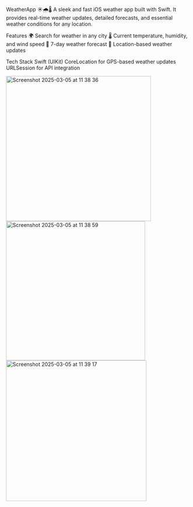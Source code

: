 WeatherApp ☀️🌧️🌡️
A sleek and fast iOS weather app built with Swift. It provides real-time weather updates, detailed forecasts, 
and essential weather conditions for any location.

Features
🌍 Search for weather in any city
🌡️ Current temperature, humidity, and wind speed
📅 7-day weather forecast
📍 Location-based weather updates

Tech Stack
Swift (UIKit)
CoreLocation for GPS-based weather updates
URLSession for API integration

<img width="397" alt="Screenshot 2025-03-05 at 11 38 36" src="https://github.com/user-attachments/assets/795398f5-0d86-479c-bb7a-37724acea0b0" />
<img width="381" alt="Screenshot 2025-03-05 at 11 38 59" src="https://github.com/user-attachments/assets/1cfe6e2f-eebb-47bd-9bc2-265123b96379" />
<img width="385" alt="Screenshot 2025-03-05 at 11 39 17" src="https://github.com/user-attachments/assets/0e9c535a-8baa-45a7-af9c-b9e8523df2fa" />
